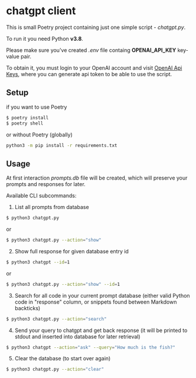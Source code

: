 # chatgpt client

This is small Poetry project containing just one simple script - *chatgpt.py*.

To run it you need Python **v3.8**.

Please make sure you've created *.env* file containg **OPENAI_API_KEY** key-value pair.

To obtain it, you must login to your OpenAI account and visit [OpenAI Api Keys](https://platform.openai.com/account/api-keys), where you can generate api token to be able to use the script.

## Setup

if you want to use Poetry

```bash
$ poetry install
$ poetry shell
```

or without Poetry (globally)

```bash
python3 -m pip install -r requirements.txt
```

## Usage

At first interaction *prompts.db* file will be created, which will preserve your prompts and responses for later.

Available CLI subcommands:

1) List all prompts from database

```bash
$ python3 chatgpt.py
```

or

```bash
$ python3 chatgpt.py --action="show"
```

2) Show full response for given database entry id

```bash
$ python3 chatgpt --id=1
```

or

```bash
$ python3 chatgpt.py --action="show" --id=1
```

3) Search for all code in your current prompt database (either valid Python code in "response" column, or snippets found between Markdown backticks)

```bash
$ python3 chatgpt.py --action="search"
```

4) Send your query to chatgpt and get back response (it will be printed to stdout and inserted into database for later retrieval)

```bash
$ python3 chatgpt --action="ask" --query="How much is the fish?"
```

5) Clear the database (to start over again)

```bash
$ python3 chatgpt.py --action="clear"
```
